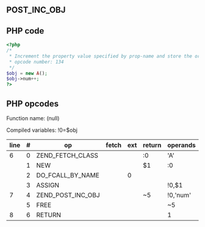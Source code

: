 POST\_INC\_OBJ
--------------

PHP code
--------

``` php
<?php
/*
 * Increment the property value specified by prop-name and store the original value into result.
 * opcode number: 134
 */
$obj = new A();
$obj->num++;
?>
```

PHP opcodes
-----------

Function name: (null)

Compiled variables: !0=$obj

| line | \#  | op                   | fetch | ext | return | operands |
|------|-----|----------------------|-------|-----|--------|----------|
| 6    | 0   | ZEND\_FETCH\_CLASS   |       |     | :0     | 'A'      |
|      | 1   | NEW                  |       |     | $1     | :0       |
|      | 2   | DO\_FCALL\_BY\_NAME  |       | 0   |        |          |
|      | 3   | ASSIGN               |       |     |        | !0,$1    |
| 7    | 4   | ZEND\_POST\_INC\_OBJ |       |     | \~5    | !0,'num' |
|      | 5   | FREE                 |       |     |        | \~5      |
| 8    | 6   | RETURN               |       |     |        | 1        |
